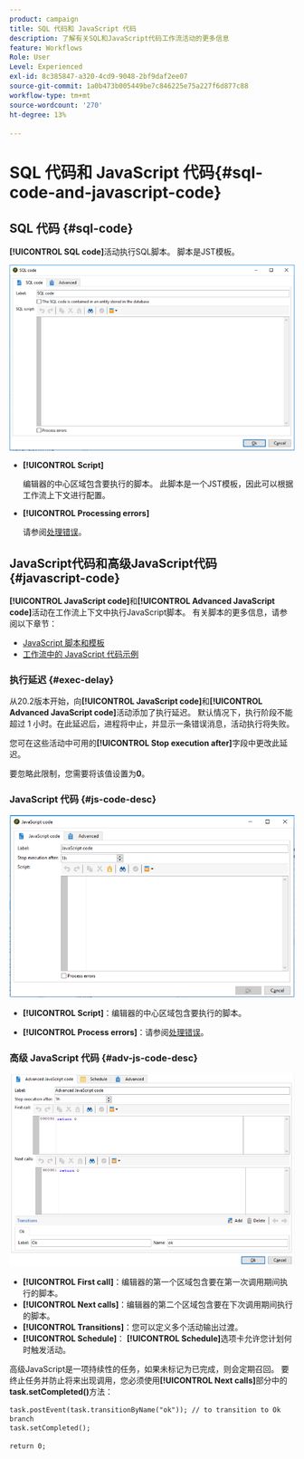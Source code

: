 ```yaml
---
product: campaign
title: SQL 代码和 JavaScript 代码
description: 了解有关SQL和JavaScript代码工作流活动的更多信息
feature: Workflows
Role: User
Level: Experienced
exl-id: 8c385847-a320-4cd9-9048-2bf9daf2ee07
source-git-commit: 1a0b473b005449be7c846225e75a227f6d877c88
workflow-type: tm+mt
source-wordcount: '270'
ht-degree: 13%

---
```


# SQL 代码和 JavaScript 代码{#sql-code-and-javascript-code}



## SQL 代码 {#sql-code}

**[!UICONTROL SQL code]**&#x200B;活动执行SQL脚本。 脚本是JST模板。

![](assets/sql_code.png)

* **[!UICONTROL Script]**

  编辑器的中心区域包含要执行的脚本。 此脚本是一个JST模板，因此可以根据工作流上下文进行配置。

* **[!UICONTROL Processing errors]**

  请参阅[处理错误](monitor-workflow-execution.md#processing-errors)。

## JavaScript代码和高级JavaScript代码 {#javascript-code}

**[!UICONTROL JavaScript code]**&#x200B;和&#x200B;**[!UICONTROL Advanced JavaScript code]**&#x200B;活动在工作流上下文中执行JavaScript脚本。 有关脚本的更多信息，请参阅以下章节：

* [JavaScript 脚本和模板](javascript-scripts-and-templates.md)
* [工作流中的 JavaScript 代码示例](javascript-in-workflows.md)

### 执行延迟 {#exec-delay}

从20.2版本开始，向&#x200B;**[!UICONTROL JavaScript code]**&#x200B;和&#x200B;**[!UICONTROL Advanced JavaScript code]**&#x200B;活动添加了执行延迟。 默认情况下，执行阶段不能超过 1 小时。在此延迟后，进程将中止，并显示一条错误消息，活动执行将失败。

您可在这些活动中可用的&#x200B;**[!UICONTROL Stop execution after]**&#x200B;字段中更改此延迟。

要忽略此限制，您需要将该值设置为&#x200B;**0**。

### JavaScript 代码 {#js-code-desc}

![](assets/javascript_code.png)

* **[!UICONTROL Script]**：编辑器的中心区域包含要执行的脚本。

* **[!UICONTROL Process errors]**：请参阅[处理错误](monitor-workflow-execution.md#processing-errors)。

### 高级 JavaScript 代码 {#adv-js-code-desc}

![](assets/advanced_javascript_code.png)

* **[!UICONTROL First call]**：编辑器的第一个区域包含要在第一次调用期间执行的脚本。
* **[!UICONTROL Next calls]**：编辑器的第二个区域包含要在下次调用期间执行的脚本。
* **[!UICONTROL Transitions]**：您可以定义多个活动输出过渡。
* **[!UICONTROL Schedule]**： **[!UICONTROL Schedule]**&#x200B;选项卡允许您计划何时触发活动。

高级JavaScript是一项持续性的任务，如果未标记为已完成，则会定期召回。 要终止任务并防止将来出现调用，您必须使用&#x200B;**[!UICONTROL Next calls]**&#x200B;部分中的&#x200B;**task.setCompleted()**&#x200B;方法：

```
task.postEvent(task.transitionByName("ok")); // to transition to Ok branch
task.setCompleted();

return 0;
```
